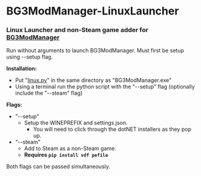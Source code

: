 # BG3ModManager-LinuxLauncher
### Linux Launcher and non-Steam game adder for [BG3ModManager](https://github.com/LaughingLeader/BG3ModManager)

Run without arguments to launch BG3ModManager. Must first be setup using --setup flag.

**Installation:**
 - Put "[linux.py](https://raw.githubusercontent.com/Kuuchuu/BG3ModManager-LinuxLauncher/main/linux.py)" in the same directory as "BG3ModManager.exe"
 - Using a terminal run the python script with the "--setup" flag (optionally include the "--steam" flag)

**Flags:**

 - "--setup"
     - Setup the WINEPREFIX and settings.json.
       - You will need to click through the dotNET installers as they pop up.
 - "--steam"
     - Add to Steam as a non-Steam game.
     - **Requires `pip install vdf pefile`**

Both flags can be passed simultaneously.